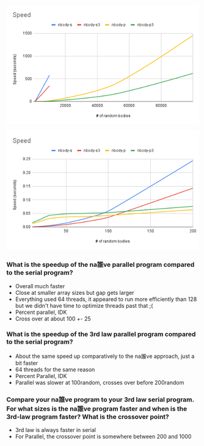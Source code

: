 ![alt text](Speed(2).png)

![alt text](Speed(3).png)

### What is the speedup of the na誰ve parallel program compared to the serial program?

- Overall much faster
- Close at smaller array sizes but gap gets larger
- Everything used 64 threads, it appeared to run more efficiently than 128 but we didn't have time to optimize threads past that ;(
- Percent parallel, IDK
- Cross over at about 100 +- 25


### What is the speedup of the 3rd law parallel program compared to the serial program?


- About the same speed up comparatively to the na誰ve approach, just a bit faster
- 64 threads for the same reason
- Percent Parallel, IDK
- Parallel was slower at 100random, crosses over before 200random


### Compare your na誰ve program to your 3rd law serial program. For what sizes is the na誰ve program faster and when is the 3rd-law program faster? What is the crossover point?

- 3rd law is always faster in serial
- For Parallel, the crossover point is somewhere between 200 and 1000